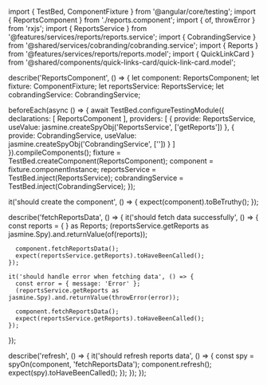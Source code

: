 import { TestBed, ComponentFixture } from '@angular/core/testing';
import { ReportsComponent } from './reports.component';
import { of, throwError } from 'rxjs';
import { ReportsService } from '@features/services/reports/reports.service';
import { CobrandingService } from '@shared/services/cobranding/cobranding.service';
import { Reports } from '@features/services/reports/reports.model';
import { QuickLinkCard } from '@shared/components/quick-links-card/quick-link-card.model';

describe('ReportsComponent', () => {
  let component: ReportsComponent;
  let fixture: ComponentFixture<ReportsComponent>;
  let reportsService: ReportsService;
  let cobrandingService: CobrandingService;

  beforeEach(async () => {
    await TestBed.configureTestingModule({
      declarations: [ ReportsComponent ],
      providers: [ 
        { provide: ReportsService, useValue: jasmine.createSpyObj('ReportsService', ['getReports']) }, 
        { provide: CobrandingService, useValue: jasmine.createSpyObj('CobrandingService', ['']) }
      ]
    }).compileComponents();
    fixture = TestBed.createComponent(ReportsComponent);
    component = fixture.componentInstance;
    reportsService = TestBed.inject(ReportsService);
    cobrandingService = TestBed.inject(CobrandingService);
  });

  it('should create the component', () => {
    expect(component).toBeTruthy();
  });

  describe('fetchReportsData', () => {
    it('should fetch data successfully', () => {
      const reports = { } as Reports;
      (reportsService.getReports as jasmine.Spy).and.returnValue(of(reports));

      component.fetchReportsData();
      expect(reportsService.getReports).toHaveBeenCalled();
    });

    it('should handle error when fetching data', () => {
      const error = { message: 'Error' };
      (reportsService.getReports as jasmine.Spy).and.returnValue(throwError(error));

      component.fetchReportsData();
      expect(reportsService.getReports).toHaveBeenCalled();
    });
  });
  
  describe('refresh', () => {
    it('should refresh reports data', () => {
      const spy = spyOn(component, 'fetchReportsData');
      component.refresh();
      expect(spy).toHaveBeenCalled();
    });
  });
});
